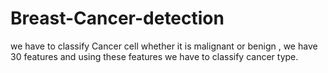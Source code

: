 # Breast-Cancer-detection
 we have to classify Cancer cell whether it is malignant or benign , we have 30 features and using these features we have to classify cancer type.
